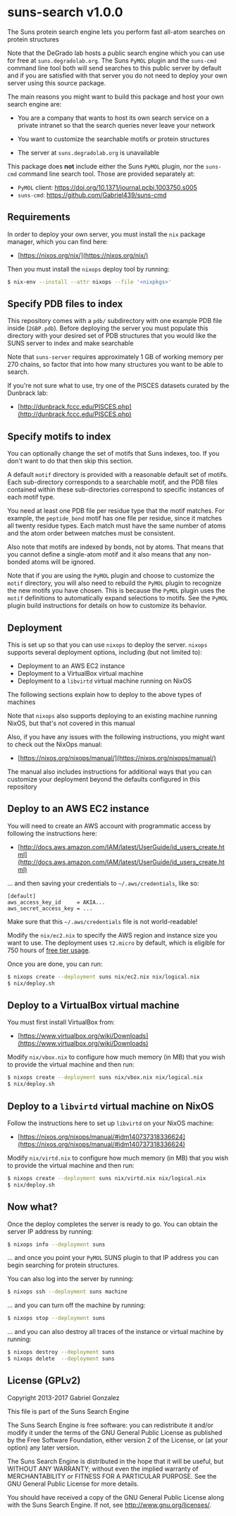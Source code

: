 # suns-search v1.0.0

The Suns protein search engine lets you perform fast all-atom searches on
protein structures

Note that the DeGrado lab hosts a public search engine which you can use for
free at `suns.degradolab.org`.  The Suns `PyMOL` plugin and the `suns-cmd`
command line tool both will send searches to this public server by default and
if you are satisfied with that server you do not need to deploy your own server
using this source package.

The main reasons you might want to build this package and host your own search
engine are:

* You are a company that wants to host its own search service on a private
  intranet so that the search queries never leave your network

* You want to customize the searchable motifs or protein structures

* The server at `suns.degradolab.org` is unavailable

This package does **not** include either the Suns `PyMOL` plugin, nor the
`suns-cmd` command line search tool.  Those are provided separately at:

* `PyMOL` client: <https://doi.org/10.1371/journal.pcbi.1003750.s005>
* `suns-cmd`: <https://github.com/Gabriel439/suns-cmd>

## Requirements

In order to deploy your own server, you must install the `nix` package manager,
which you can find here:

* [https://nixos.org/nix/](https://nixos.org/nix/)

Then you must install the `nixops` deploy tool by running:

```bash
$ nix-env --install --attr nixops --file '<nixpkgs>'
```

## Specify PDB files to index

This repository comes with a `pdb/` subdirectory with one example PDB file
inside (`2GBP.pdb`).  Before deploying the server you must populate this
directory with your desired set of PDB structures that you would like the SUNS
server to index and make searchable

Note that `suns-server` requires approximately 1 GB of working memory per 270
chains, so factor that into how many structures you want to be able to search.

If you're not sure what to use, try one of the PISCES datasets curated by the
Dunbrack lab:

* [http://dunbrack.fccc.edu/PISCES.php](http://dunbrack.fccc.edu/PISCES.php)

## Specify motifs to index

You can optionally change the set of motifs that Suns indexes, too.  If you
don't want to do that then skip this section.

A default `motif` directory is provided with a reasonable default set of motifs.
Each sub-directory corresponds to a searchable motif, and the PDB files
contained within these sub-directories correspond to specific instances of each
motif type.

You need at least one PDB file per residue type that the motif matches.  For
example, the `peptide_bond` motif has one file per residue, since it matches all
twenty residue types.  Each match must have the same number of atoms and the
atom order between matches must be consistent.

Also note that motifs are indexed by bonds, not by atoms.  That means that you
cannot define a single-atom motif and it also means that any non-bonded atoms
will be ignored.

Note that if you are using the `PyMOL` plugin and choose to customize the
`motif` directory, you will also need to rebuild the `PyMOL` plugin to recognize
the new motifs you have chosen.  This is because the `PyMOL` plugin uses the
`motif` definitions to automatically expand selections to motifs.  See the
`PyMOL` plugin build instructions for details on how to customize its behavior.

## Deployment

This is set up so that you can use `nixops` to deploy the server.  `nixops`
supports several deployment options, including (but not limited to):

* Deployment to an AWS EC2 instance
* Deployment to a VirtualBox virtual machine
* Deployment to a `libvirtd` virtual machine running on NixOS

The following sections explain how to deploy to the above types of machines

Note that `nixops` also supports deploying to an existing machine running NixOS,
but that's not covered in this manual

Also, if you have any issues with the following instructions, you might want to
check out the NixOps manual:

* [https://nixos.org/nixops/manual/](https://nixos.org/nixops/manual/)

The manual also includes instructions for additional ways that you can customize
your deployment beyond the defaults configured in this repository

## Deploy to an AWS EC2 instance

You will need to create an AWS account with programmatic access by following
the instructions here:

* [http://docs.aws.amazon.com/IAM/latest/UserGuide/id_users_create.html](http://docs.aws.amazon.com/IAM/latest/UserGuide/id_users_create.html)

... and then saving your credentials to `~/.aws/credentials`, like so:

```
[default]
aws_access_key_id     = AKIA...
aws_secret_access_key = ...
```

Make sure that this `~/.aws/credentials` file is not world-readable!

Modify the `nix/ec2.nix` to specify the AWS region and instance size you want
to use.  The deployment uses `t2.micro` by default, which is eligible for 750
hours of [free tier usage](https://aws.amazon.com/free/faqs/).

Once you are done, you can run:

```bash
$ nixops create --deployment suns nix/ec2.nix nix/logical.nix
$ nix/deploy.sh
```

## Deploy to a VirtualBox virtual machine

You must first install VirtualBox from:

* [https://www.virtualbox.org/wiki/Downloads](https://www.virtualbox.org/wiki/Downloads)

Modify `nix/vbox.nix` to configure how much memory (in MB) that you wish to
provide the virtual machine and then run:

```bash
$ nixops create --deployment suns nix/vbox.nix nix/logical.nix
$ nix/deploy.sh
```

## Deploy to a `libvirtd` virtual machine on NixOS

Follow the instructions here to set up `libvirtd` on your NixOS machine:

* [https://nixos.org/nixops/manual/#idm140737318336624](https://nixos.org/nixops/manual/#idm140737318336624)

Modify `nix/virtd.nix` to configure how much memory (in MB) that you wish to
provide the virtual machine and then run:

```bash
$ nixops create --deployment suns nix/virtd.nix nix/logical.nix
$ nix/deploy.sh
```

## Now what?

Once the deploy completes the server is ready to go.  You can obtain the server
IP address by running:

```bash
$ nixops info --deployment suns
```

... and once you point your `PyMOL` SUNS plugin to that IP address you can begin
searching for protein structures.

You can also log into the server by running:

```bash
$ nixops ssh --deployment suns machine
```

... and you can turn off the machine by running:

```bash
$ nixops stop --deployment suns
```

... and you can also destroy all traces of the instance or virtual machine by
running:

```bash
$ nixops destroy --deployment suns
$ nixops delete  --deployment suns
```

## License (GPLv2)

Copyright 2013-2017 Gabriel Gonzalez

This file is part of the Suns Search Engine

The Suns Search Engine is free software: you can redistribute it and/or modify
it under the terms of the GNU General Public License as published by the Free
Software Foundation, either version 2 of the License, or (at your option) any
later version.

The Suns Search Engine is distributed in the hope that it will be useful, but
WITHOUT ANY WARRANTY; without even the implied warranty of MERCHANTABILITY or
FITNESS FOR A PARTICULAR PURPOSE.  See the GNU General Public License for more
details.

You should have received a copy of the GNU General Public License along with the
Suns Search Engine.  If not, see <http://www.gnu.org/licenses/>.
